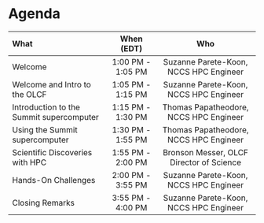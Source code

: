# Agenda

|                         What                         |  When (EDT)       | Who
|:-----------------------------------------------------|:-----------------:|:-------------------------------------------:|
| Welcome                                              | 1:00 PM - 1:05 PM | Suzanne Parete-Koon, NCCS HPC Engineer      |
| Welcome and Intro to the OLCF                        | 1:05 PM - 1:15 PM | Suzanne Parete-Koon, NCCS HPC Engineer      |
| Introduction to the Summit supercomputer             | 1:15 PM - 1:30 PM | Thomas Papatheodore, NCCS HPC Engineer      |
| Using the Summit supercomputer                       | 1:30 PM - 1:55 PM | Thomas Papatheodore, NCCS HPC Engineer      |
| Scientific Discoveries with HPC                      | 1:55 PM - 2:00 PM | Bronson Messer, OLCF Director of Science    |
| Hands-On Challenges                                  | 2:00 PM - 3:55 PM | Suzanne Parete-Koon, NCCS HPC Engineer      |
| Closing Remarks                                      | 3:55 PM - 4:00 PM | Suzanne Parete-Koon, NCCS HPC Engineer      |


